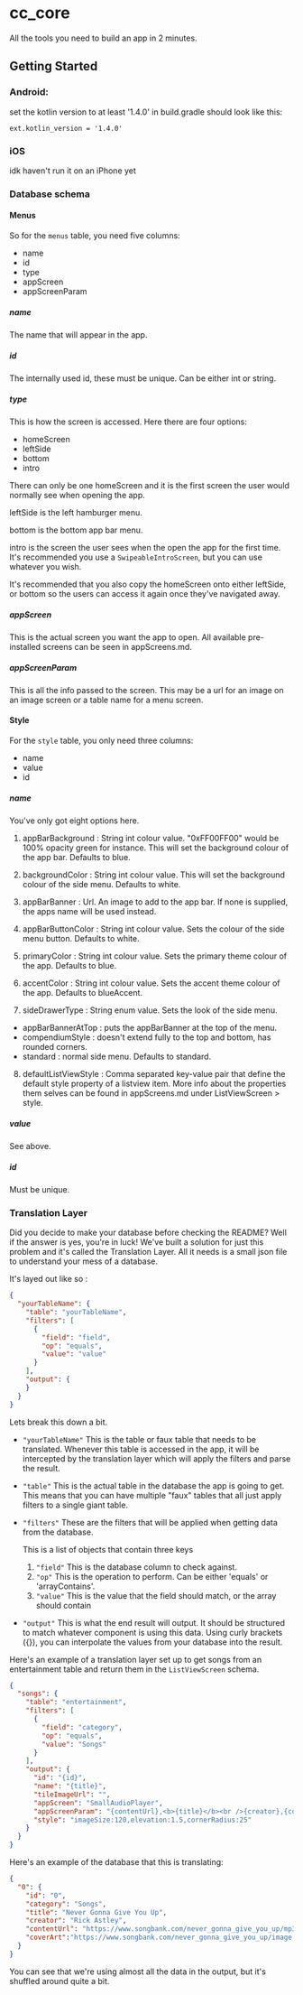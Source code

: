 # cc_core

All the tools you need to build an app in 2 minutes.

## Getting Started

### Android:
  set the kotlin version to at least '1.4.0' in build.gradle
  should look like this:

  `ext.kotlin_version = '1.4.0'`

### iOS
  idk haven't run it on an iPhone yet


### Database schema

  #### Menus
  So for the `menus` table, you need five columns:

  * name 
  * id 
  * type
  * appScreen 
  * appScreenParam
  
  ##### name
  The name that will appear in the app.

  ##### id
  The internally used id, these must be unique. Can be either int or string.

  ##### type
  This is how the screen is accessed.
  Here there are four options:
  * homeScreen
  * leftSide
  * bottom
  * intro

  There can only be one homeScreen and it is the first screen the user would normally see when opening the app.

  leftSide is the left hamburger menu.

  bottom is the bottom app bar menu.

  intro is the screen the user sees when the open the app for the first time. It's recommended you use a `SwipeableIntroScreen`, but you can use whatever you wish.

  It's recommended that you also copy the homeScreen onto either leftSide, or bottom so the users can access it again once they've navigated away.

  ##### appScreen
  This is the actual screen you want the app to open.
  All available pre-installed screens can be seen in appScreens.md.

  ##### appScreenParam
  This is all the info passed to the screen.
  This may be a url for an image on an image screen or a table name for a menu screen.


  #### Style
  For the `style` table, you only need three columns:
  * name
  * value
  * id

  ##### name
  You've only got eight options here.
  1. appBarBackground : String int colour value. "0xFF00FF00" would be 100% opacity green for instance.
  This will set the background colour of the app bar.
  Defaults to blue.

  2. backgroundColor : String int colour value.
  This will set the background colour of the side menu.
  Defaults to white.

  3. appBarBanner : Url.
  An image to add to the app bar. If none is supplied, the apps name will be used instead.

  4. appBarButtonColor : String int colour value.
  Sets the colour of the side menu button.
  Defaults to white.

  5. primaryColor : String int colour value.
  Sets the primary theme colour of the app.
  Defaults to blue.

  6. accentColor : String int colour value.
  Sets the accent theme colour of the app.
  Defaults to blueAccent.

  7. sideDrawerType : String enum value.
  Sets the look of the side menu.
  * appBarBannerAtTop : puts the appBarBanner at the top of the menu.
  * compendiumStyle : doesn't extend fully to the top and bottom, has rounded corners.
  * standard : normal side menu.
  Defaults to standard.

  8. defaultListViewStyle : Comma separated key-value pair that define the default style property of a listview item.
  More info about the properties them selves can be found in appScreens.md under ListViewScreen > style.

  ##### value
  See above.

  ##### id
  Must be unique.


### Translation Layer
  Did you decide to make your database before checking the README? Well if the answer is yes, you're in luck! We've built a solution for just this problem and it's called the Translation Layer.
  All it needs is a small json file to understand your mess of a database.
  
  It's layed out like so :

  ```json
  {
    "yourTableName": {
      "table": "yourTableName",
      "filters": [
        {
          "field": "field",
          "op": "equals",
          "value": "value"
        }
      ],
      "output": {
      }
    }
  }
  ```

  Lets break this down a bit.

  * `"yourTableName"` This is the table or faux table that needs to be translated. Whenever this table is accessed in the app, it will be intercepted by the translation layer which will apply the filters and parse the result.
  * `"table"` This is the actual table in the database the app is going to get. This means that you can have multiple "faux" tables that all just apply filters to a single giant table.
  * `"filters"` These are the filters that will be applied when getting data from the database.

    This is a list of objects that contain three keys
    1. `"field"` This is the database column to check against.
    2. `"op"` This is the operation to perform. Can be either 'equals' or 'arrayContains'.
    3. `"value"` This is the value that the field should match, or the array should contain

  * `"output"` This is what the end result will output. It should be structured to match whatever component is using this data. 
  Using curly brackets ({}), you can interpolate the values from your database into the result.
   
  Here's an example of a translation layer set up to get songs from an entertainment table and return them in the `ListViewScreen` schema.


  ```json
  {
    "songs": {
      "table": "entertainment",
      "filters": [
        {
          "field": "category",
          "op": "equals",
          "value": "Songs"
        }
      ],
      "output": {
        "id": "{id}",
        "name": "{title}",
        "tileImageUrl": "",
        "appScreen": "SmallAudioPlayer",
        "appScreenParam": "{contentUrl},<b>{title}</b><br />{creator},{coverArt}",
        "style": "imageSize:120,elevation:1.5,cornerRadius:25"
      }
    }
  }
  ```
  Here's an example of the database that this is translating:

  ```json
  {
    "0": {
      "id": "0",
      "category": "Songs",
      "title": "Never Gonna Give You Up",
      "creator": "Rick Astley",
      "contentUrl": "https://www.songbank.com/never_gonna_give_you_up/mp3.mp3",
      "coverArt":"https://www.songbank.com/never_gonna_give_you_up/image.jpg"
    }
  }
  ```
  
You can see that we're using almost all the data in the output, but it's shuffled around quite a bit.
